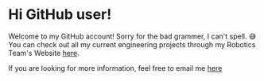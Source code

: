 # Hi GitHub user! 

Welcome to my GitHub account! Sorry for the bad grammer, I can't spell. :sweat_smile: You can check out all my current engineering projects through my Robotics Team's Website [here](https://rcj.tfacademy.ca/). 

If you are looking for more information, feel free to email me [here](mailto:victorz@tfacad.com)
